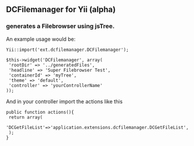 ## DCFilemanager for Yii (alpha)
### generates a Filebrowser using jsTree.

An example usage would be:
```
Yii::import('ext.dcfilemanager.DCFilemanager');

$this->widget('DCFilemanager', array(
 'rootDir' => '../generatedFiles',
 'headline' => 'Super Filebrowser Test',
 'containerId' => 'myTree',
 'theme' => 'default',
 'controller' => 'yourControllerName'
));
```

And in your controller import the actions like this

```
public function actions(){
 return array(
     'DCGetFileList'=>'application.extensions.dcfilemanager.DCGetFileList',
 );
}
```
